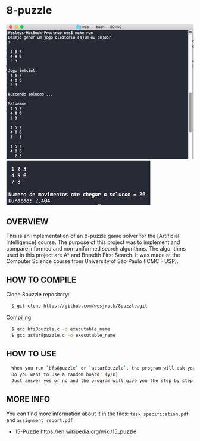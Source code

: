# 8-puzzle

![Screenshot 1](img/screenshot1.png)
![Screenshot 2](img/screenshot2.png)

OVERVIEW
--------------------------------------------------
This is an implementation of an 8-puzzle game solver for the [Artificial Intelligence] course. The purpose of this project was to implement and compare informed and non-uniformed search algorithms. The algorithms used in this project are A* and Breadth First Search.  It was made at the Computer Science course from University of São Paulo (ICMC - USP).

HOW TO COMPILE 
--------------------------------------------------

Clone 8puzzle repository:

```bash
  $ git clone https://github.com/wesjrock/8puzzle.git
```

Compiling 

```bash
  $ gcc bfs8puzzle.c -o executable_name
  $ gcc astar8puzzle.c -o executable_name
```

HOW TO USE 
--------------------------------------------------

```bash
  When you run `bfs8puzzle` or `astar8puzzle`, the program will ask you:
  Do you want to use a random board? (y/n)
  Just answer yes or no and the program will give you the step by step solution plus the time it took to solve the board.
```

MORE INFO
--------------------------------------------------

You can find more information about it in the files:  `task specification.pdf` and `assignment report.pdf`

* 15-Puzzle <https://en.wikipedia.org/wiki/15_puzzle>
